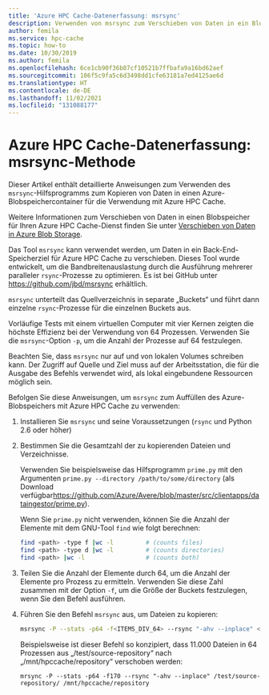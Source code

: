 ```yaml
---
title: 'Azure HPC Cache-Datenerfassung: msrsync'
description: Verwenden von msrsync zum Verschieben von Daten in ein Blobspeicherziel in Azure HPC Cache
author: femila
ms.service: hpc-cache
ms.topic: how-to
ms.date: 10/30/2019
ms.author: femila
ms.openlocfilehash: 6ce1cb90f36b87cf10521b7ffbafa9a16bd62aef
ms.sourcegitcommit: 106f5c9fa5c6d3498dd1cfe63181a7ed4125ae6d
ms.translationtype: HT
ms.contentlocale: de-DE
ms.lasthandoff: 11/02/2021
ms.locfileid: "131088177"
---
```

# <a name="azure-hpc-cache-data-ingest---msrsync-method"></a>Azure HPC Cache-Datenerfassung: msrsync-Methode

Dieser Artikel enthält detaillierte Anweisungen zum Verwenden des ``msrsync``-Hilfsprogramms zum Kopieren von Daten in einen Azure-Blobspeichercontainer für die Verwendung mit Azure HPC Cache.

Weitere Informationen zum Verschieben von Daten in einen Blobspeicher für Ihren Azure HPC Cache-Dienst finden Sie unter [Verschieben von Daten in Azure Blob Storage](hpc-cache-ingest.md).

Das Tool ``msrsync`` kann verwendet werden, um Daten in ein Back-End-Speicherziel für Azure HPC Cache zu verschieben. Dieses Tool wurde entwickelt, um die Bandbreitenauslastung durch die Ausführung mehrerer paralleler ``rsync``-Prozesse zu optimieren. Es ist bei GitHub unter https://github.com/jbd/msrsync erhältlich.

``msrsync`` unterteilt das Quellverzeichnis in separate „Buckets“ und führt dann einzelne ``rsync``-Prozesse für die einzelnen Buckets aus.

Vorläufige Tests mit einem virtuellen Computer mit vier Kernen zeigten die höchste Effizienz bei der Verwendung von 64 Prozessen. Verwenden Sie die ``msrsync``-Option ``-p``, um die Anzahl der Prozesse auf 64 festzulegen.

Beachten Sie, dass ``msrsync`` nur auf und von lokalen Volumes schreiben kann. Der Zugriff auf Quelle und Ziel muss auf der Arbeitsstation, die für die Ausgabe des Befehls verwendet wird, als lokal eingebundene Ressourcen möglich sein.

Befolgen Sie diese Anweisungen, um ``msrsync`` zum Auffüllen des Azure-Blobspeichers mit Azure HPC Cache zu verwenden:

1. Installieren Sie ``msrsync`` und seine Voraussetzungen (``rsync`` und Python 2.6 oder höher)
1. Bestimmen Sie die Gesamtzahl der zu kopierenden Dateien und Verzeichnisse.

   Verwenden Sie beispielsweise das Hilfsprogramm ``prime.py`` mit den Argumenten ```prime.py --directory /path/to/some/directory``` (als Download verfügbar<https://github.com/Azure/Avere/blob/master/src/clientapps/dataingestor/prime.py>).

   Wenn Sie ``prime.py`` nicht verwenden, können Sie die Anzahl der Elemente mit dem GNU-Tool ``find`` wie folgt berechnen:

   ```bash
   find <path> -type f |wc -l         # (counts files)
   find <path> -type d |wc -l         # (counts directories)
   find <path> |wc -l                 # (counts both)
   ```

1. Teilen Sie die Anzahl der Elemente durch 64, um die Anzahl der Elemente pro Prozess zu ermitteln. Verwenden Sie diese Zahl zusammen mit der Option ``-f``, um die Größe der Buckets festzulegen, wenn Sie den Befehl ausführen.

1. Führen Sie den Befehl ``msrsync`` aus, um Dateien zu kopieren:

   ```bash
   msrsync -P --stats -p64 -f<ITEMS_DIV_64> --rsync "-ahv --inplace" <SOURCE_PATH> <DESTINATION_PATH>
   ```

   Beispielsweise ist dieser Befehl so konzipiert, dass 11.000 Dateien in 64 Prozessen aus „/test/source-repository“ nach „/mnt/hpccache/repository“ verschoben werden:

   `mrsync -P --stats -p64 -f170 --rsync "-ahv --inplace" /test/source-repository/ /mnt/hpccache/repository`
